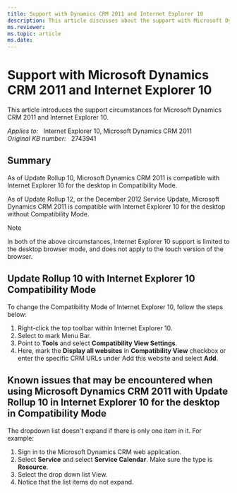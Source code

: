 ```yaml
---
title: Support with Dynamics CRM 2011 and Internet Explorer 10
description: This article discusses about the support with Microsoft Dynamics CRM 2011 and Internet Explorer 10.
ms.reviewer: 
ms.topic: article
ms.date: 
---
```

# Support with Microsoft Dynamics CRM 2011 and Internet Explorer 10

This article introduces the support circumstances for Microsoft Dynamics CRM 2011 and Internet Explorer 10.

_Applies to:_ &nbsp; Internet Explorer 10, Microsoft Dynamics CRM 2011  
_Original KB number:_ &nbsp; 2743941

## Summary

As of Update Rollup 10, Microsoft Dynamics CRM 2011 is compatible with Internet Explorer 10 for the desktop in Compatibility Mode.

As of Update Rollup 12, or the December 2012 Service Update, Microsoft Dynamics CRM 2011 is compatible with Internet Explorer 10 for the desktop without Compatibility Mode.

> [!NOTE]
> In both of the above circumstances, Internet Explorer 10 support is limited to the desktop browser mode, and does not apply to the touch version of the browser.

## Update Rollup 10 with Internet Explorer 10 Compatibility Mode

To change the Compatibility Mode of Internet Explorer 10, follow the steps below:

1. Right-click the top toolbar within Internet Explorer 10.
2. Select to mark Menu Bar.
3. Point to **Tools** and select **Compatibility View Settings**.
4. Here, mark the **Display all websites** in **Compatibility View** checkbox or enter the specific CRM URLs under Add this website and select **Add**.

## Known issues that may be encountered when using Microsoft Dynamics CRM 2011 with Update Rollup 10 in Internet Explorer 10 for the desktop in Compatibility Mode

The dropdown list doesn't expand if there is only one item in it. For example:

1. Sign in to the Microsoft Dynamics CRM web application.
2. Select **Service** and select **Service Calendar**. Make sure the type is **Resource**.
3. Select the drop down list View.
4. Notice that the list items do not expand.
